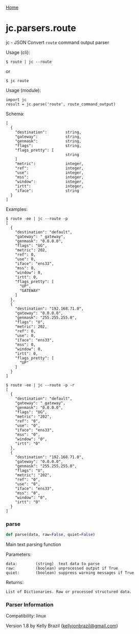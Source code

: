 [Home](https://kellyjonbrazil.github.io/jc/)
<a id="jc.parsers.route"></a>

# jc.parsers.route

jc - JSON Convert `route` command output parser

Usage (cli):

    $ route | jc --route

or

    $ jc route

Usage (module):

    import jc
    result = jc.parse('route', route_command_output)

Schema:

    [
      {
        "destination":        string,
        "gateway":            string,
        "genmask":            string,
        "flags":              string,
        "flags_pretty": [
                              string
        ]
        "metric":             integer,
        "ref":                integer,
        "use":                integer,
        "mss":                integer,
        "window":             integer,
        "irtt":               integer,
        "iface":              string
      }
    ]

Examples:

    $ route -ee | jc --route -p
    [
      {
        "destination": "default",
        "gateway": "_gateway",
        "genmask": "0.0.0.0",
        "flags": "UG",
        "metric": 202,
        "ref": 0,
        "use": 0,
        "iface": "ens33",
        "mss": 0,
        "window": 0,
        "irtt": 0,
        "flags_pretty": [
          "UP",
          "GATEWAY"
        ]
      },
      {
        "destination": "192.168.71.0",
        "gateway": "0.0.0.0",
        "genmask": "255.255.255.0",
        "flags": "U",
        "metric": 202,
        "ref": 0,
        "use": 0,
        "iface": "ens33",
        "mss": 0,
        "window": 0,
        "irtt": 0,
        "flags_pretty": [
          "UP"
        ]
      }
    ]

    $ route -ee | jc --route -p -r
    [
      {
        "destination": "default",
        "gateway": "_gateway",
        "genmask": "0.0.0.0",
        "flags": "UG",
        "metric": "202",
        "ref": "0",
        "use": "0",
        "iface": "ens33",
        "mss": "0",
        "window": "0",
        "irtt": "0"
      },
      {
        "destination": "192.168.71.0",
        "gateway": "0.0.0.0",
        "genmask": "255.255.255.0",
        "flags": "U",
        "metric": "202",
        "ref": "0",
        "use": "0",
        "iface": "ens33",
        "mss": "0",
        "window": "0",
        "irtt": "0"
      }
    ]

<a id="jc.parsers.route.parse"></a>

### parse

```python
def parse(data, raw=False, quiet=False)
```

Main text parsing function

Parameters:

    data:        (string)  text data to parse
    raw:         (boolean) unprocessed output if True
    quiet:       (boolean) suppress warning messages if True

Returns:

    List of Dictionaries. Raw or processed structured data.

### Parser Information
Compatibility:  linux

Version 1.8 by Kelly Brazil (kellyjonbrazil@gmail.com)
